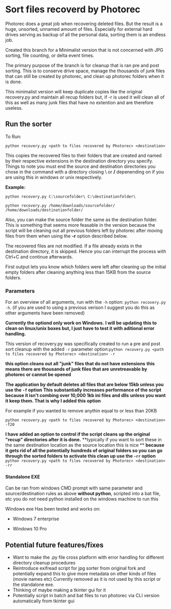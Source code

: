 # Sort files recoverd by Photorec

Photorec does a great job when recovering deleted files. But the result is a huge, unsorted, unnamed amount of files. Especially for external hard drives serving as backup of all the personal data, sorting them is an endless job.

Created this branch for a Minimalist version that is not concerned with JPG sorting, file counting, or delta event times.

The primary purpose of the branch is for cleanup that is ran pre and post sorting.  This is to conserve drive space, manage the thousands of junk files that can still be created by photorec, and clean up photorec folders when it is done.  

This minimalist version will keep duplicate copies like the original recovery.py and maintain all recup folders but, if -r is used it will clean all of this as well as many junk files that have no extention and are therefore useless.  


## Run the sorter

To Run:

```python recovery.py <path to files recovered by Photorec> <destination>```

This copies the recovered files to their folders that are created and named by their respective extensions in the destination directory you specify.  Things to note you must end the source and destination directories you chose in the command with a directory closing \ or **/** depenending on if you are using this in windows or unix respectively. 

**Example:**

```python recovery.py C:\sourcefolder\ C:\destinationfolder\```

```python recovery.py /home/downloads/sourcefolder/ /home/downloads/destinationfolder/```

Also, you can make the source folder the same as the destination folder.  This is something that seems more feasable in the version because the script will be cleaning out all previous folders left by photorec after moving files from them when using the **-r** option described below.  

The recovered files are not modified. If a file already exists in the destination directory, it is skipped. Hence you can interrupt the process with Ctrl+C and continue afterwards.

First output lets you know which folders were left after cleaning up the initial empty folders after cleaning anything less than 15KB from the source folders.  

### Parameters

For an overview of all arguments, run with the `-h` option: ```python recovery.py -h```.
(if you are used to using a previous verison I suggest you do this as other arguments have been removed)


**Currently the optiond only work on Windows.**
**I will be updating this to clean on linux/unix boxes but, I just have to test it with aditional error handling.**

This version of recovery.py was specifically created to run a pre and post sort cleanup with the added `-r` 
parameter option:```python recovery.py <path to files recovered by Photorec> <destination> -r```

**this option cleans out all "junk" files that do not have extensions**
**this means there are thousands of junk files that are**
**unretreavable by photorec or cannot be opened**

**The application by default deletes all files that are below 15kb unless you use the `-f` option**
**This substantially increases performance of the script because it isn't combing over 10,000 1kb ini files and dlls**
**unless you want it keep them.  That is why I added this option**

For example if you wanted to remove anythin equal to or less than 20KB 

```python recovery.py <path to files recovered by Photorec> <destination> -f20```

**I have added an option to control if the script cleans up the original "recup" directories after it is done.** 
**typically if you want to sort these in the same destination location as the source location this is nice **
**because it gets rid of all the potentially hundreds of original folders so you can go through the sorted folders**
**to activate this clean up use the `-rr` option**
```python recovery.py <path to files recovered by Photorec> <destination> -rr```

#### Standalone EXE 

Can be ran from windows CMD prompt with same parameter and source/destination rules as above **without python**, scripted into a bat file, etc
you do not need python installed on the windows machine to run this 

Windows exe Has been tested and works on: 

- Windows 7 enterprise

- Windows 10 Pro

## Potential future features/fixes
- Want to make the .py file cross platform with error handling for different directory cleanup procedures
- Reintroduce exifread script for jpg sorter from original fork and potentially expand this to give more metadata on other kinds of files (movie names etc) Currently removed as it is not used by this script or the standalone exe.
- Thinking of maybe making a tkinter gui for it
- Potentially script in batch and bat files to run photorec via CLI version automatically from tkinter gui

